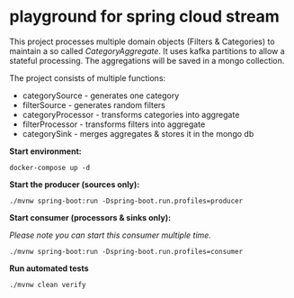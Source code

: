 # playground for spring cloud stream

This project processes multiple domain objects (Filters & Categories) to maintain a so called _CategoryAggregate_.
It uses kafka partitions to allow a stateful processing. The aggregations will be saved in a mongo collection. 

The project consists of multiple functions:

* categorySource - generates one category
* filterSource - generates random filters
* categoryProcessor - transforms categories into aggregate
* filterProcessor - transforms filters into aggregate
* categorySink - merges aggregates & stores it in the mongo db

**Start environment:**

    docker-compose up -d
    
**Start the producer (sources only):**

    ./mvnw spring-boot:run -Dspring-boot.run.profiles=producer
    
**Start consumer (processors & sinks only):**

_Please note you can start this consumer multiple time._ 

    ./mvnw spring-boot:run -Dspring-boot.run.profiles=consumer
    
**Run automated tests**

    ./mvnw clean verify